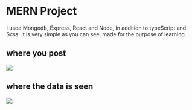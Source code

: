 # MERN Project

I used Mongodb, Express, React and Node, in addition to typeScript and Scss. It is very simple as you can see, made for the purpose of learning.

## where you post

![](https://github.com/GArticuno/moveit-pokemon_edition/blob/main/tela1.png)

## where the data is seen

![](https://github.com/GArticuno/moveit-pokemon_edition/blob/main/tela2.png)